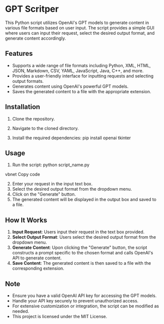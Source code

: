 # GPT Scritper

This Python script utilizes OpenAI's GPT models to generate content in various file formats based on user input. The script provides a simple GUI where users can input their request, select the desired output format, and generate content accordingly.

## Features

- Supports a wide range of file formats including Python, XML, HTML, JSON, Markdown, CSV, YAML, JavaScript, Java, C++, and more.
- Provides a user-friendly interface for inputting requests and selecting output formats.
- Generates content using OpenAI's powerful GPT models.
- Saves the generated content to a file with the appropriate extension.

## Installation

1. Clone the repository.

2. Navigate to the cloned directory.

3. Install the required dependencies:
pip install openai tkinter


## Usage

1. Run the script:
python script_name.py

vbnet
Copy code

2. Enter your request in the input text box.
3. Select the desired output format from the dropdown menu.
4. Click on the "Generate" button.
5. The generated content will be displayed in the output box and saved to a file.

## How It Works

1. **Input Request**: Users input their request in the text box provided.
2. **Select Output Format**: Users select the desired output format from the dropdown menu.
3. **Generate Content**: Upon clicking the "Generate" button, the script constructs a prompt specific to the chosen format and calls OpenAI's API to generate content.
4. **Save Content**: The generated content is then saved to a file with the corresponding extension.

## Note

- Ensure you have a valid OpenAI API key for accessing the GPT models.
- Handle your API key securely to prevent unauthorized access.
- For extensive customization or integration, the script can be modified as needed.
- This project is licensed under the MIT License.
